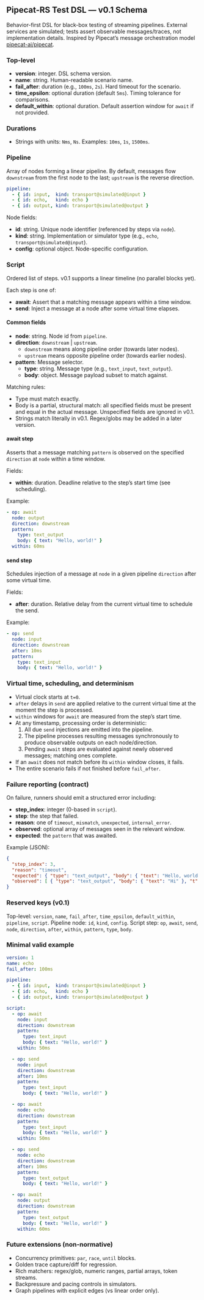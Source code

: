 ## Pipecat-RS Test DSL — v0.1 Schema

Behavior-first DSL for black-box testing of streaming pipelines. External services are simulated; tests assert observable messages/traces, not implementation details. Inspired by Pipecat’s message orchestration model [pipecat-ai/pipecat](https://github.com/pipecat-ai/pipecat).

### Top-level
- **version**: integer. DSL schema version.
- **name**: string. Human-readable scenario name.
- **fail_after**: duration (e.g., `100ms`, `2s`). Hard timeout for the scenario.
- **time_epsilon**: optional duration (default `5ms`). Timing tolerance for comparisons.
- **default_within**: optional duration. Default assertion window for `await` if not provided.

### Durations
- Strings with units: `Nms`, `Ns`. Examples: `10ms`, `1s`, `1500ms`.

### Pipeline
Array of nodes forming a linear pipeline. By default, messages flow `downstream` from the first node to the last; `upstream` is the reverse direction.

```yaml
pipeline:
  - { id: input,  kind: transport@simulated@input }
  - { id: echo,   kind: echo }
  - { id: output, kind: transport@simulated@output }
```

Node fields:
- **id**: string. Unique node identifier (referenced by steps via `node`).
- **kind**: string. Implementation or simulator type (e.g., `echo`, `transport@simulated@input`).
- **config**: optional object. Node-specific configuration.

### Script
Ordered list of steps. v0.1 supports a linear timeline (no parallel blocks yet).

Each step is one of:
- **await**: Assert that a matching message appears within a time window.
- **send**: Inject a message at a node after some virtual time elapses.

#### Common fields
- **node**: string. Node id from `pipeline`.
- **direction**: `downstream` | `upstream`.
  - `downstream` means along pipeline order (towards later nodes).
  - `upstream` means opposite pipeline order (towards earlier nodes).
- **pattern**: Message selector.
  - **type**: string. Message type (e.g., `text_input`, `text_output`).
  - **body**: object. Message payload subset to match against.

Matching rules:
- Type must match exactly.
- Body is a partial, structural match: all specified fields must be present and equal in the actual message. Unspecified fields are ignored in v0.1.
- Strings match literally in v0.1. Regex/globs may be added in a later version.

#### await step
Asserts that a message matching `pattern` is observed on the specified `direction` at `node` within a time window.

Fields:
- **within**: duration. Deadline relative to the step’s start time (see scheduling).

Example:
```yaml
- op: await
  node: output
  direction: downstream
  pattern:
    type: text_output
    body: { text: "Hello, world!" }
  within: 60ms
```

#### send step
Schedules injection of a message at `node` in a given pipeline `direction` after some virtual time.

Fields:
- **after**: duration. Relative delay from the current virtual time to schedule the send.

Example:
```yaml
- op: send
  node: input
  direction: downstream
  after: 10ms
  pattern:
    type: text_input
    body: { text: "Hello, world!" }
```

### Virtual time, scheduling, and determinism
- Virtual clock starts at `t=0`.
- `after` delays in `send` are applied relative to the current virtual time at the moment the step is processed.
- `within` windows for `await` are measured from the step’s start time.
- At any timestamp, processing order is deterministic:
  1. All due `send` injections are emitted into the pipeline.
  2. The pipeline processes resulting messages synchronously to produce observable outputs on each node/direction.
  3. Pending `await` steps are evaluated against newly observed messages; matching ones complete.
- If an `await` does not match before its `within` window closes, it fails.
- The entire scenario fails if not finished before `fail_after`.

### Failure reporting (contract)
On failure, runners should emit a structured error including:
- **step_index**: integer (0-based in `script`).
- **step**: the step that failed.
- **reason**: one of `timeout`, `mismatch`, `unexpected`, `internal_error`.
- **observed**: optional array of messages seen in the relevant window.
- **expected**: the `pattern` that was awaited.

Example (JSON):
```json
{
  "step_index": 3,
  "reason": "timeout",
  "expected": { "type": "text_output", "body": { "text": "Hello, world!" } },
  "observed": [ { "type": "text_output", "body": { "text": "Hi" }, "t": "55ms" } ]
}
```

### Reserved keys (v0.1)
Top-level: `version`, `name`, `fail_after`, `time_epsilon`, `default_within`, `pipeline`, `script`.
Pipeline node: `id`, `kind`, `config`.
Script step: `op`, `await`, `send`, `node`, `direction`, `after`, `within`, `pattern`, `type`, `body`.

### Minimal valid example
```yaml
version: 1
name: echo
fail_after: 100ms

pipeline:
  - { id: input,  kind: transport@simulated@input }
  - { id: echo,   kind: echo }
  - { id: output, kind: transport@simulated@output }

script:
  - op: await
    node: input
    direction: downstream
    pattern:
      type: text_input
      body: { text: "Hello, world!" }
    within: 50ms

  - op: send
    node: input
    direction: downstream
    after: 10ms
    pattern:
      type: text_input
      body: { text: "Hello, world!" }

  - op: await
    node: echo
    direction: downstream
    pattern:
      type: text_input
      body: { text: "Hello, world!" }
    within: 50ms

  - op: send
    node: echo
    direction: downstream
    after: 10ms
    pattern:
      type: text_output
      body: { text: "Hello, world!" }

  - op: await
    node: output
    direction: downstream
    pattern:
      type: text_output
      body: { text: "Hello, world!" }
    within: 60ms
```

### Future extensions (non-normative)
- Concurrency primitives: `par`, `race`, `until` blocks.
- Golden trace capture/diff for regression.
- Rich matchers: regex/glob, numeric ranges, partial arrays, token streams.
- Backpressure and pacing controls in simulators.
- Graph pipelines with explicit edges (vs linear order only).


